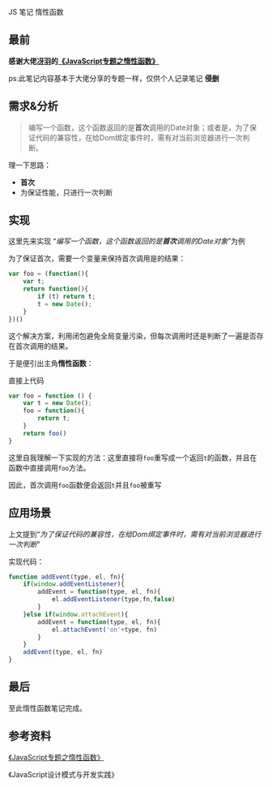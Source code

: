 JS 笔记 惰性函数

## 最前

**感谢大佬[冴羽](https://github.com/mqyqingfeng)的[《JavaScript专题之惰性函数》](https://github.com/mqyqingfeng/Blog/issues/44)**

ps:此笔记内容基本于大佬分享的专题一样，仅供个人记录笔记
**侵删**



## 需求&分析

> 编写一个函数，这个函数返回的是**首次**调用的Date对象；或者是，为了保证代码的兼容性，在给Dom绑定事件时，需有对当前浏览器进行一次判断。

理一下思路：

- **首次**
- 为保证性能，只进行一次判断




## 实现

这里先来实现 “*编写一个函数，这个函数返回的是**首次**调用的Date对象*”为例

为了保证首次，需要一个变量来保持首次调用是的结果：

``` javascript
var foo = (function(){
    var t;
    return function(){
        if (t) return t;
        t = new Date();
    }
})()
```

这个解决方案，利用闭包避免全局变量污染，但每次调用时还是判断了一遍是否存在首次调用的结果。

于是便引出主角**惰性函数**：

直接上代码

``` javascript
var foo = function () {
    var t = new Date();
    foo = function(){
        return t;
    }
    return foo()
}
```

这里自我理解一下实现的方法：这里直接将`foo`重写成一个返回`t`的函数，并且在函数中直接调用`foo`方法。

因此，首次调用`foo`函数便会返回`t`并且`foo`被重写



## 应用场景

上文提到“*为了保证代码的兼容性，在给Dom绑定事件时，需有对当前浏览器进行一次判断*”

实现代码：

``` javascript
function addEvent(type, el, fn){
    if(window.addEventListener){
        addEvent = function(type, el, fn){
            el.addEventListener(type,fn,false)
        }
    }else if(window.attachEvent){
        addEvent = function(type, el, fn){
            el.attachEvent('on'+type, fn)
        }
    }
    addEvent(type, el, fn)
}
```



## 最后

至此惰性函数笔记完成。



## 参考资料

[《JavaScript专题之惰性函数》](https://github.com/mqyqingfeng/Blog/issues/44)

《JavaScript设计模式与开发实践》

